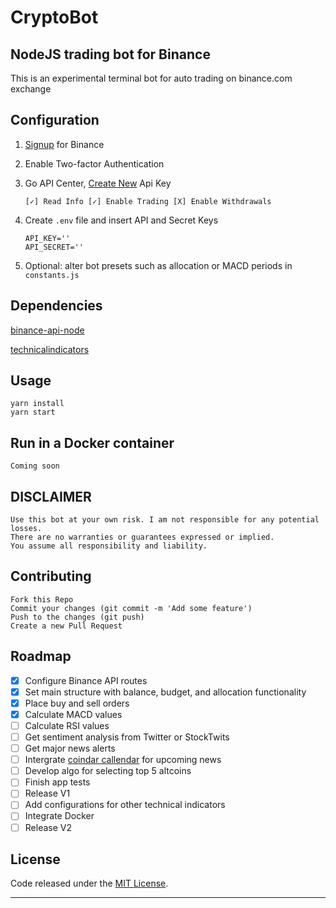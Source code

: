 # CryptoBot

## NodeJS trading bot for Binance

This is an experimental terminal bot for auto trading on binance.com exchange

## Configuration

1.  [Signup](https://www.binance.com/?ref=11635276) for Binance
2.  Enable Two-factor Authentication
3.  Go API Center, [Create New](https://www.binance.com/userCenter/createApi.html) Api Key

        [✓] Read Info [✓] Enable Trading [X] Enable Withdrawals

4.  Create `.env` file and insert API and Secret Keys
        
        API_KEY=''
        API_SECRET=''

5.  Optional: alter bot presets such as allocation or MACD periods in `constants.js`

## Dependencies

[binance-api-node](https://github.com/binance-exchange/binance-api-node)

[technicalindicators](https://github.com/anandanand84/technicalindicators)

## Usage

    yarn install
    yarn start

## Run in a Docker container

    Coming soon

## DISCLAIMER

    Use this bot at your own risk. I am not responsible for any potential losses.
    There are no warranties or guarantees expressed or implied.
    You assume all responsibility and liability.

## Contributing

    Fork this Repo
    Commit your changes (git commit -m 'Add some feature')
    Push to the changes (git push)
    Create a new Pull Request

## Roadmap

- [x] Configure Binance API routes
- [x] Set main structure with balance, budget, and allocation functionality
- [x] Place buy and sell orders
- [x] Calculate MACD values
- [ ] Calculate RSI values
- [ ] Get sentiment analysis from Twitter or StockTwits
- [ ] Get major news alerts
- [ ] Intergrate [coindar callendar](https://coindar.org) for upcoming news
- [ ] Develop algo for selecting top 5 altcoins
- [ ] Finish app tests
- [ ] Release V1
- [ ] Add configurations for other technical indicators
- [ ] Integrate Docker
- [ ] Release V2

## License

Code released under the [MIT License](https://opensource.org/licenses/MIT).

---
